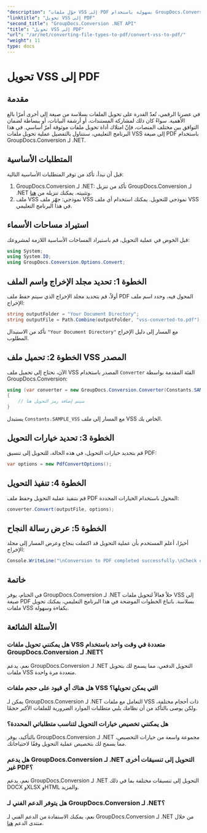 ```yaml
---
"description": "حوّل ملفات VSS إلى PDF بسهولة باستخدام GroupDocs.Conversion لـ .NET. تحويل دفعات، خيارات قابلة للتخصيص، وتكامل سلس."
"linktitle": "تحويل VSS إلى PDF"
"second_title": "GroupDocs.Conversion .NET API"
"title": "تحويل VSS إلى PDF"
"url": "/ar/net/converting-file-types-to-pdf/convert-vss-to-pdf/"
"weight": 11
type: docs
---
```

# تحويل VSS إلى PDF

## مقدمة
في عصرنا الرقمي، تُعدّ القدرة على تحويل الملفات بسلاسة من صيغة إلى أخرى أمرًا بالغ الأهمية. سواءً كان ذلك لمشاركة المستندات، أو أرشفة البيانات، أو ببساطة لضمان التوافق بين مختلف المنصات، فإنّ امتلاك أداة تحويل ملفات موثوقة أمرٌ أساسي. في هذا البرنامج التعليمي، سنتناول بالتفصيل عملية تحويل ملفات VSS إلى صيغة PDF باستخدام GroupDocs.Conversion لـ .NET.
## المتطلبات الأساسية
قبل أن نبدأ، تأكد من توفر المتطلبات الأساسية التالية:
1. GroupDocs.Conversion لـ .NET: تأكد من تنزيل GroupDocs.Conversion لـ .NET وتثبيته. يمكنك تنزيله من [هنا](https://releases.groupdocs.com/conversion/net/).
2. ملف VSS نموذجي: جهّز ملف VSS نموذجي للتحويل. يمكنك استخدام أي ملف VSS في هذا البرنامج التعليمي.

## استيراد مساحات الأسماء
قبل الخوض في عملية التحويل، قم باستيراد المساحات الأساسية اللازمة لمشروعك:
```csharp
using System;
using System.IO;
using GroupDocs.Conversion.Options.Convert;
```
## الخطوة 1: تحديد مجلد الإخراج واسم الملف
أولاً، قم بتحديد مجلد الإخراج الذي سيتم حفظ ملف PDF المحول فيه، وحدد اسم ملف الإخراج:
```csharp
string outputFolder = "Your Document Directory";
string outputFile = Path.Combine(outputFolder, "vss-converted-to.pdf");
```
تأكد من الاستبدال `"Your Document Directory"` مع المسار إلى دليل الإخراج المطلوب.
## الخطوة 2: تحميل ملف VSS المصدر
الآن، نحتاج إلى تحميل ملف VSS المصدر باستخدام `Converter` الفئة المقدمة بواسطة GroupDocs.Conversion:
```csharp
using (var converter = new GroupDocs.Conversion.Converter(Constants.SAMPLE_VSS))
{
    // سيتم إضافة رمز التحويل هنا
}
```
يستبدل `Constants.SAMPLE_VSS` مع المسار إلى ملف VSS الخاص بك.
## الخطوة 3: تحديد خيارات التحويل
قم بتحديد خيارات التحويل، في هذه الحالة، للتحويل إلى تنسيق PDF:
```csharp
var options = new PdfConvertOptions();
```
## الخطوة 4: تنفيذ التحويل
قم بتنفيذ عملية التحويل وحفظ ملف PDF المحول باستخدام الخيارات المحددة:
```csharp
converter.Convert(outputFile, options);
```
## الخطوة 5: عرض رسالة النجاح
أخيرًا، أعلم المستخدم بأن عملية التحويل قد اكتملت بنجاح وعرض المسار إلى مجلد الإخراج:
```csharp
Console.WriteLine("\nConversion to PDF completed successfully.\nCheck output in {0}", outputFolder);
```

## خاتمة
في الختام، يوفر GroupDocs.Conversion لـ .NET حلاً فعالاً لتحويل ملفات VSS إلى صيغة PDF بسلاسة. باتباع الخطوات الموضحة في هذا البرنامج التعليمي، يمكنك تحويل ملفات VSS بكفاءة وسهولة.
## الأسئلة الشائعة
### هل يمكنني تحويل ملفات VSS متعددة في وقت واحد باستخدام GroupDocs.Conversion لـ .NET؟
نعم، يدعم GroupDocs.Conversion لـ .NET التحويل الدفعي، مما يسمح لك بتحويل ملفات VSS متعددة مرة واحدة.
### هل هناك أي قيود على حجم ملفات VSS التي يمكن تحويلها؟
يمكن لـ GroupDocs.Conversion لـ .NET التعامل مع ملفات VSS ذات أحجام مختلفة، ولكن يوصى بالتأكد من أن نظامك يلبي متطلبات الموارد الضرورية للملفات الأكبر حجمًا.
### هل يمكنني تخصيص خيارات التحويل لتناسب متطلباتي المحددة؟
بالتأكيد، يوفر GroupDocs.Conversion لـ .NET مجموعة واسعة من خيارات التخصيص، مما يسمح لك بتخصيص عملية التحويل وفقًا لاحتياجاتك.
### هل يدعم GroupDocs.Conversion لـ .NET التحويل إلى تنسيقات أخرى غير PDF؟
نعم، يدعم GroupDocs.Conversion لـ .NET التحويل إلى تنسيقات مختلفة بما في ذلك DOCX وXLSX وHTML والمزيد.
### هل يتوفر الدعم الفني لـ GroupDocs.Conversion لـ .NET؟
نعم، يمكنك الاستفادة من الدعم الفني لـ GroupDocs.Conversion لـ .NET من خلال منتدى الدعم [هنا](https://forum.groupdocs.com/c/conversion/11).